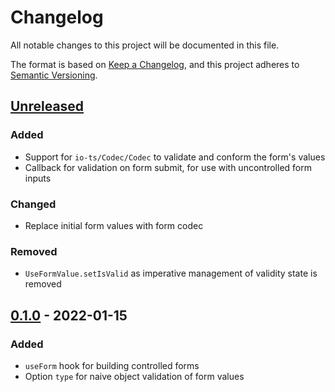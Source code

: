 # Changelog

All notable changes to this project will be documented in this file.

The format is based on [Keep a Changelog](https://keepachangelog.com/en/1.0.0/),
and this project adheres to [Semantic Versioning](https://semver.org/spec/v2.0.0.html).

## [Unreleased]

### Added

- Support for `io-ts/Codec/Codec` to validate and conform the form's values
- Callback for validation on form submit, for use with uncontrolled form inputs

### Changed

- Replace initial form values with form codec

### Removed

- `UseFormValue.setIsValid` as imperative management of validity state is removed

## [0.1.0] - 2022-01-15

### Added

- `useForm` hook for building controlled forms
- Option `type` for naive object validation of form values

[unreleased]: https://github.com/rakenodiax/io-ts-form/compare/v0.1.0...HEAD
[0.1.0]: https://github.com/rakenodiax/io-ts-form/releases/tag/v0.1.0
